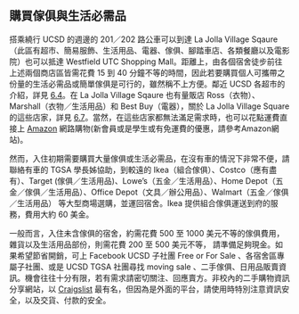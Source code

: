 ## 購買傢俱與生活必需品

搭乘繞行 UCSD 的週邊的 201／202 路公車可以到達 La Jolla Village Sqaure（此區有超市、簡易服飾、生活用品、電器、傢俱、腳踏車店、各類餐廳以及電影院）也可以抵達 Westfield UTC Shopping Mall。距離上，由各個宿舍徒步前往上述兩個商店區皆需花費 15 到 40 分鐘不等的時間，因此若要購買個人可攜帶之份量的生活必需品或簡單傢俱是可行的，雖然稱不上方便。鄰近 UCSD 各超市的介紹，詳見 [6.4](#)。在 La Jolla Village Sqaure 也有量販店 Ross（衣物）、Marshall（衣物／生活用品）和 Best Buy（電器），關於 La Jolla Village Square 的這些店家，詳見 [6.7](#)。當然，在這些店家都無法滿足需求時，也可以花點運費直接上 [Amazon](http://www.amazon.com/) 網路購物(新會員或是學生或有免運費的優惠，請參考Amazon網站)。

然而，入住初期需要購買大量傢俱或生活必需品，在沒有車的情況下非常不便，請聯絡有車的 TGSA 學長姊協助，到較遠的 Ikea（組合傢俱）、Costco（應有盡有）、Target (傢俱／生活用品)、Lowe’s（五金／生活用品）、Home Depot（五金／傢俱／生活用品）、Office Depot（文具／辦公用品）、Walmart（五金／傢俱／生活用品） 等大型商場選購，並運回宿舍。Ikea 提供組合傢俱運送到府的服務，費用大約 60 美金。

一般而言，入住未含傢俱的宿舍，約需花費 500 至 1000 美元不等的傢俱費用，雜貨以及生活用品部份，則需花費 200 至 500 美元不等， 請準備足夠現金。如果希望節省開銷，可上 Facebook UCSD 子社團 Free or For Sale 、各宿舍區專屬子社團、或是 UCSD TGSA 社團尋找 moving sale 、二手傢俱、日用品販賣資訊。機會往往十分有限，若有需求請密切關注、回應賣方。非校內的二手購物資訊分享網站，以 [Craigslist](http://sandiego.craigslist.org/) 最有名，但因為是外面的平台，請使用時特別注意資訊安全，以及交貨、付款的安全。